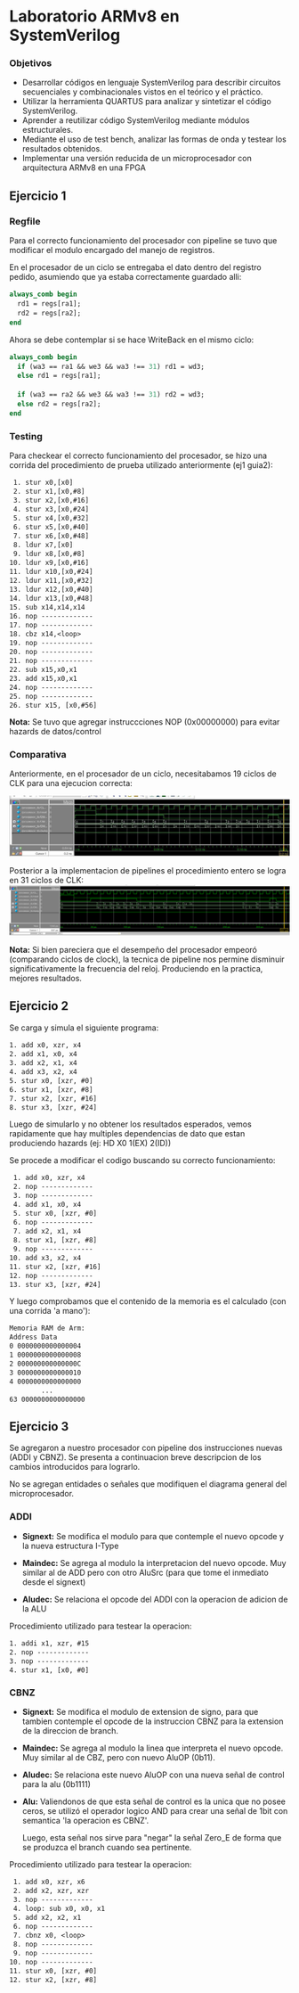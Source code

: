 # Laboratorio ARMv8 en SystemVerilog

### Objetivos
- Desarrollar códigos en lenguaje SystemVerilog para describir circuitos secuenciales y combinacionales vistos en el teórico y el práctico.
- Utilizar la herramienta QUARTUS para analizar y sintetizar el código SystemVerilog.
- Aprender a reutilizar código SystemVerilog mediante módulos estructurales.
- Mediante el uso de test bench, analizar las formas de onda y testear los resultados obtenidos.
- Implementar una versión reducida de un microprocesador con arquitectura ARMv8 en una FPGA

## Ejercicio 1

### Regfile
Para el correcto funcionamiento del procesador con pipeline se tuvo que modificar el modulo encargado del manejo de registros.

En el procesador de un ciclo se entregaba el dato dentro del registro pedido, asumiendo que ya estaba correctamente guardado alli:

```SystemVerilog
always_comb begin
  rd1 = regs[ra1];
  rd2 = regs[ra2];
end
```

Ahora se debe contemplar si se hace WriteBack en el mismo ciclo:

```SystemVerilog
always_comb begin
  if (wa3 == ra1 && we3 && wa3 !== 31) rd1 = wd3;
  else rd1 = regs[ra1];

  if (wa3 == ra2 && we3 && wa3 !== 31) rd2 = wd3;
  else rd2 = regs[ra2];
end
```

### Testing

Para checkear el correcto funcionamiento del procesador, se hizo una corrida del procedimiento de prueba utilizado anteriormente (ej1 guia2):

```Assembly
 1. stur x0,[x0]
 2. stur x1,[x0,#8]
 3. stur x2,[x0,#16]
 4. stur x3,[x0,#24]
 5. stur x4,[x0,#32]
 6. stur x5,[x0,#40]
 7. stur x6,[x0,#48]
 8. ldur x7,[x0]
 9. ldur x8,[x0,#8]
10. ldur x9,[x0,#16]
11. ldur x10,[x0,#24]
12. ldur x11,[x0,#32]
13. ldur x12,[x0,#40]
14. ldur x13,[x0,#48]
15. sub x14,x14,x14
16. nop -------------
17. nop -------------
18. cbz x14,<loop>
19. nop -------------
20. nop -------------
21. nop -------------
22. sub x15,x0,x1
23. add x15,x0,x1
24. nop -------------
25. nop -------------
26. stur x15, [x0,#56]
```
**Nota:** Se tuvo que agregar instruccciones NOP (0x00000000) para evitar hazards de datos/control

### Comparativa

Anteriormente, en el procesador de un ciclo, necesitabamos 19 ciclos de CLK para una ejecucion correcta:

![Ej1_oneCycle](informe/ej1-onecycle.jpg)

Posterior a la implementacion de pipelines el procedimiento entero se logra en 31 ciclos de CLK:
![Ej1_pipelaned](informe/ej1-pipelined.png)

**Nota:** Si bien pareciera que el desempeño del procesador empeoró (comparando ciclos de clock), la tecnica de pipeline nos permine disminuir significativamente la frecuencia del reloj. Produciendo en la practica, mejores resultados.

## Ejercicio 2

Se carga y simula el siguiente programa:
```Assembly
1. add x0, xzr, x4
2. add x1, x0, x4
3. add x2, x1, x4
4. add x3, x2, x4
5. stur x0, [xzr, #0]
6. stur x1, [xzr, #8]
7. stur x2, [xzr, #16]
8. stur x3, [xzr, #24]
```

Luego de simularlo y no obtener los resultados esperados, vemos rapidamente que hay multiples dependencias de dato que estan produciendo hazards (ej: HD X0 1(EX) 2(ID))

Se procede a modificar el codigo buscando su correcto funcionamiento:

```Assembly
 1. add x0, xzr, x4
 2. nop -------------
 3. nop -------------
 4. add x1, x0, x4
 5. stur x0, [xzr, #0]
 6. nop -------------
 7. add x2, x1, x4
 8. stur x1, [xzr, #8]
 9. nop -------------
10. add x3, x2, x4
11. stur x2, [xzr, #16]
12. nop -------------
13. stur x3, [xzr, #24]
```
Y luego comprobamos que el contenido de la memoria es el calculado (con una corrida 'a mano'):

```
Memoria RAM de Arm:
Address Data
0 0000000000000004
1 0000000000000008
2 000000000000000C
3 0000000000000010
4 0000000000000000
        ...
63 0000000000000000
```

## Ejercicio 3
Se agregaron a nuestro procesador con pipeline dos instrucciones nuevas (ADDI y CBNZ).
Se presenta a continuacion breve descripcion de los cambios introducidos para lograrlo.

No se agregan entidades o señales que modifiquen el diagrama general del microprocesador.

### ADDI
- **Signext:** Se modifica el modulo para que contemple el nuevo opcode y la nueva estructura I-Type

- **Maindec:** Se agrega al modulo la interpretacion del nuevo opcode. Muy similar al de ADD pero con otro AluSrc (para que tome el inmediato desde el signext)

- **Aludec:** Se relaciona el opcode del ADDI con la operacion de adicion de la ALU

Procedimiento utilizado para testear la operacion:
```Assembly
1. addi	x1, xzr, #15
2. nop -------------
3. nop -------------
4. stur	x1, [x0, #0]
```

### CBNZ
- **Signext:** Se modifica el modulo de extension de signo, para que tambien contemple el opcode de la instruccion CBNZ para la extension de la direccion de branch.

- **Maindec:** Se agrega al modulo la linea que interpreta el nuevo opcode. Muy similar al de CBZ, pero con nuevo AluOP (0b11).

- **Aludec:** Se relaciona este nuevo AluOP con una nueva señal de control para la alu (0b1111)

- **Alu:** Valiendonos de que esta señal de control es la unica que no posee ceros, se utilizó el operador logico AND para crear una señal de 1bit con semantica 'la operacion es CBNZ'.

  Luego, esta señal nos sirve para "negar" la señal Zero_E de forma que se produzca el branch cuando sea pertinente.

Procedimiento utilizado para testear la operacion:
```Assembly
 1. add x0, xzr, x6
 2. add x2, xzr, xzr
 3. nop -------------
 4. loop: sub x0, x0, x1
 5. add x2, x2, x1
 6. nop -------------
 7. cbnz x0, <loop>
 8. nop -------------
 9. nop -------------
10. nop -------------
11. stur x0, [xzr, #0]
12. stur x2, [xzr, #8]
```
